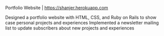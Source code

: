 Portfolio Website  | https://shanjer.herokuapp.com

Designed a portfolio website with HTML, CSS, and Ruby on Rails to show case personal projects and experiences
Implemented a newsletter mailing list to update subscribers about new projects and experiences
